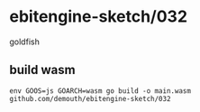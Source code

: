 # ebitengine-sketch/032

goldfish

## build wasm

```
env GOOS=js GOARCH=wasm go build -o main.wasm github.com/demouth/ebitengine-sketch/032
```
